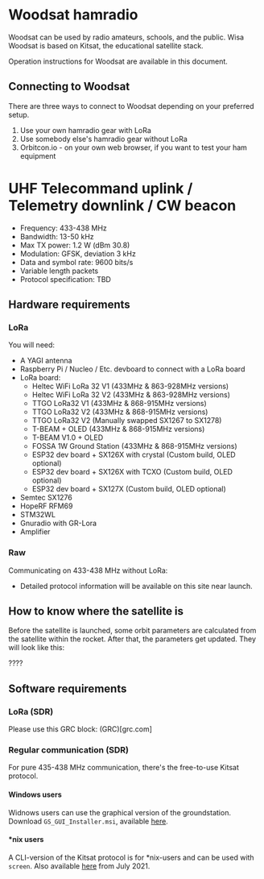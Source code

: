 # Woodsat hamradio

Woodsat can be used by radio amateurs, schools, and the public.
Wisa Woodsat is based on Kitsat, the educational satellite stack.

Operation instructions for Woodsat are available in this document.

## Connecting to Woodsat

There are three ways to connect to Woodsat depending on your preferred setup.

1) Use your own hamradio gear with LoRa
2) Use somebody else's hamradio gear without LoRa
3) Orbitcon.io - on your own web browser, if you want to test your ham equipment

# UHF Telecommand uplink / Telemetry downlink / CW beacon

* Frequency: 433-438 MHz
* Bandwidth: 13-50 kHz
* Max TX power: 1.2 W (dBm 30.8)
* Modulation: GFSK, deviation 3 kHz
* Data and symbol rate: 9600 bits/s
* Variable length packets
* Protocol specification: TBD

## Hardware requirements

### LoRa

You will need:
* A YAGI antenna
* Raspberry Pi / Nucleo / Etc. devboard to connect with a LoRa board
* LoRa board:
   * Heltec WiFi LoRa 32 V1 (433MHz & 863-928MHz versions)
   * Heltec WiFi LoRa 32 V2 (433MHz & 863-928MHz versions)
   * TTGO LoRa32 V1 (433MHz & 868-915MHz versions)
   * TTGO LoRa32 V2 (433MHz & 868-915MHz versions)
   * TTGO LoRa32 V2 (Manually swapped SX1267 to SX1278)
   * T-BEAM + OLED (433MHz & 868-915MHz versions)
   * T-BEAM V1.0 + OLED
   * FOSSA 1W Ground Station (433MHz & 868-915MHz versions)
   * ESP32 dev board + SX126X with crystal (Custom build, OLED optional)
   * ESP32 dev board + SX126X with TCXO (Custom build, OLED optional)
   * ESP32 dev board + SX127X (Custom build, OLED optional)
* Semtec SX1276
* HopeRF RFM69
* STM32WL
* Gnuradio with GR-Lora
* Amplifier

### Raw

Communicating on 433-438 MHz without LoRa:

* Detailed protocol information will be available on this site near launch.

## How to know where the satellite is

Before the satellite is launched, some orbit parameters are calculated from the satellite within the rocket.
After that, the parameters get updated.
They will look like this:

????

## Software requirements

### LoRa (SDR)

Please use this GRC block: (GRC)[grc.com]

### Regular communication (SDR)

For pure 435-438 MHz communication, there's the free-to-use Kitsat protocol.

#### Windows users

Widnows users can use the graphical version of the groundstation. Download `GS_GUI_Installer.msi`, available [here](http://staging.kitsat.fi).

#### *nix users

A CLI-version of the Kitsat protocol is for \*nix-users and can be used with `screen`. Also available [here](http://staging.kitsat.fi) from July 2021.
